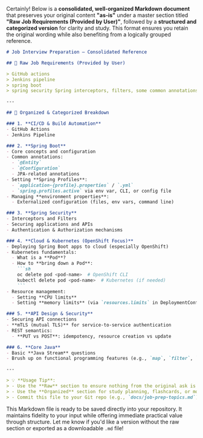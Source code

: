 Certainly! Below is a **consolidated, well-organized Markdown document** that preserves your original content **"as-is"** under a master section titled **"Raw Job Requirements (Provided by User)"**, followed by a **structured and categorized version** for clarity and study. This format ensures you retain the original wording while also benefiting from a logically grouped reference.

```markdown
# Job Interview Preparation – Consolidated Reference

## 📄 Raw Job Requirements (Provided by User)

> GitHub actions  
> Jenkins pipeline  
> spring boot  
> spring security Spring interceptors, filters, some common annotations like entity, configuration jpa How do set profiles in spring boot How to set environment properties in Spring boot CPU limits memory limits We use Open Shift here.. so few Q on Kubernetes.. how to deploy on cloud, what are pods and how to bring down pods, mTLS connections How to secure API connections.. PUT vs POST Basic Java stream Qs Brush up on these

---

## 🧩 Organized & Categorized Breakdown

### 1. **CI/CD & Build Automation**
- GitHub Actions
- Jenkins Pipeline

### 2. **Spring Boot**
- Core concepts and configuration
- Common annotations:
  - `@Entity`
  - `@Configuration`
  - JPA-related annotations
- Setting **Spring Profiles**:
  - `application-{profile}.properties` / `.yml`
  - `spring.profiles.active` via env var, CLI, or config file
- Managing **environment properties**:
  - Externalized configuration (files, env vars, command line)

### 3. **Spring Security**
- Interceptors and Filters
- Securing applications and APIs
- Authentication & Authorization mechanisms

### 4. **Cloud & Kubernetes (OpenShift Focus)**
- Deploying Spring Boot apps to cloud (especially OpenShift)
- Kubernetes fundamentals:
  - What is a **Pod**?
  - How to **bring down a Pod**:
    ```sh
    oc delete pod <pod-name>  # OpenShift CLI
    kubectl delete pod <pod-name>  # Kubernetes (if needed)
    ```
- Resource management:
  - Setting **CPU limits**
  - Setting **memory limits** (via `resources.limits` in DeploymentConfig or Pod spec)

### 5. **API Design & Security**
- Securing API connections
- **mTLS (mutual TLS)** for service-to-service authentication
- REST semantics:
  - **PUT vs POST**: idempotency, resource creation vs update

### 6. **Core Java**
- Basic **Java Stream** questions
- Brush up on functional programming features (e.g., `map`, `filter`, `collect`)

---

> 💡 **Usage Tip**:  
> - Use the **Raw** section to ensure nothing from the original ask is lost.  
> - Use the **Organized** section for study planning, flashcards, or mock interview prep.  
> - Commit this file to your Git repo (e.g., `docs/job-prep-topics.md`) for versioned tracking.

```

This Markdown file is ready to be saved directly into your repository. It maintains fidelity to your input while offering immediate practical value through structure. Let me know if you'd like a version without the raw section or exported as a downloadable `.md` file!